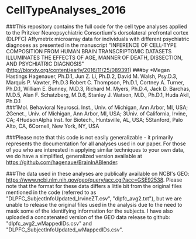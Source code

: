 # CellTypeAnalyses_2016

###This repository contains the full code for the cell type analyses applied to the Pritzker Neuropsychiatric Consortium's dorsolateral prefrontal cortex (DLPFC) Affymetrix microarray data for individuals with different psychiatric diagnoses as presented in the manuscript "INFERENCE OF CELL-TYPE COMPOSITION FROM HUMAN BRAIN TRANSCRIPTOMIC DATASETS ILLUMINATES THE EFFECTS OF AGE, MANNER OF DEATH, DISSECTION, AND PSYCHIATRIC DIAGNOSIS" (http://biorxiv.org/content/early/2016/11/25/089391)
###by *Megan Hastings Hagenauer, Ph.D.1, Jun Z. Li, Ph.D.2, David M. Walsh, Psy.D.3, Marquis P. Vawter, Ph.D.3 Robert C. Thompson, Ph.D.1, Cortney A. Turner, Ph.D.1, William E. Bunney, M.D.3, Richard M. Myers, Ph.D.4, Jack D. Barchas, M.D.5, Alan F. Schatzberg, M.D.6, Stanley J. Watson, M.D., Ph.D.1, Huda Akil, Ph.D.1    
###1Mol. Behavioral Neurosci. Inst., Univ. of Michigan, Ann Arbor, MI, USA;  2Genet., Univ. of Michigan, Ann Arbor, MI, USA;   3Univ. of California, Irvine, CA; 4HudsonAlpha Inst. for Biotech., Huntsville, AL, USA; 5Stanford, Palo Alto, CA, 6Cornell, New York, NY, USA

###Please note that this code is not easily generalizable - it primarily represents the documentation for all analyses used in our paper. For those of you who are interested in applying similar techniques to your own data, we do have a simplified, generalized version available at https://github.com/hagenaue/BrainInABlender.

###The data used in these analyses are publically available on NCBI's GEO: https://www.ncbi.nlm.nih.gov/geo/query/acc.cgi?acc=GSE92538.  Please note that the format for these data differs a little bit from the original files mentioned in the code (referred to as "DLPFC_SubjectInfoUpdated_IrvineZT.csv", "dlpfc_avg2.txt"), but we are unable to release the original files used in the analysis due to the need to mask some of the identifying information for the subjects. I have also uploaded a concatenated version of the GEO data release to github: "dlpfc_avg2_wMappedIDs.csv" and "DLPFC_SubjectInfoUpdated_wMappedIDs.csv".
